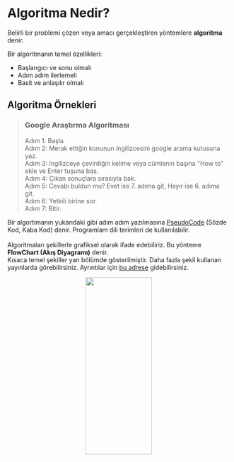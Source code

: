 # Algoritma Nedir?

Belirli bir problemi çözen veya amacı gerçekleştiren yöntemlere <b>algoritma</b> denir.

Bir algoritmanın temel özellikleri:
* Başlangıcı ve sonu olmalı
* Adım adım ilerlemeli
* Basit ve anlaşılır olmalı

## Algoritma Örnekleri

>### Google Araştırma Algoritması
>Adım 1: Başla<br>
>Adım 2: Merak ettiğin konunun ingilizcesini google arama kutusuna yaz.<br>
>Adım 3: İngilizceye çevirdiğin kelime veya cümlenin başına "How to" ekle ve Enter tuşuna bas.<br>
>Adım 4: Çıkan sonuçlara sırasıyla bak.<br>
>Adım 5: Cevabı buldun mu? Evet ise 7. adıma git, Hayır ise 6. adıma git.<br>
>Adım 6: Yetkili birine sor.<br>
>Adım 7: Bitir.<br>

Bir algortimanın yukarıdaki gibi adım adım yazılmasına [PseudoCode](https://en.wikipedia.org/wiki/Pseudocode) 
(Sözde Kod, Kaba Kod) denir. Programlam dili terimleri de kullanılabilir. <br><br>
Algoritmaları şekillerle grafiksel olarak ifade edebiliriz. Bu yönteme <b>FlowChart (Akış Diyagramı)</b> denir.<br/>
Kısaca temel şekiller yan bölümde gösterilmiştir. Daha fazla şekil kullanan yayınlarda görebilirsiniz. 
Ayrıntılar için [bu adrese](https://en.wikipedia.org/wiki/Flowchart) gidebilirsiniz. 

<center>
<img src="https://gedik.blob.core.windows.net/images/fc.png" style="width: 150px; height: 400px;">
</center>
